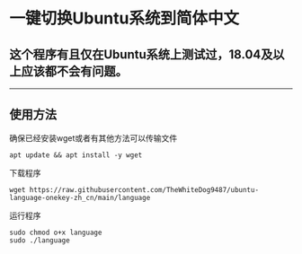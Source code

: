 # 一键切换Ubuntu系统到简体中文
## 这个程序有且仅在Ubuntu系统上测试过，18.04及以上应该都不会有问题。  

***

## 使用方法
确保已经安装wget或者有其他方法可以传输文件  
```shell
apt update && apt install -y wget
```

下载程序
```shell
wget https://raw.githubusercontent.com/TheWhiteDog9487/ubuntu-language-onekey-zh_cn/main/language
```
运行程序
```shell
sudo chmod o+x language
sudo ./language
```
